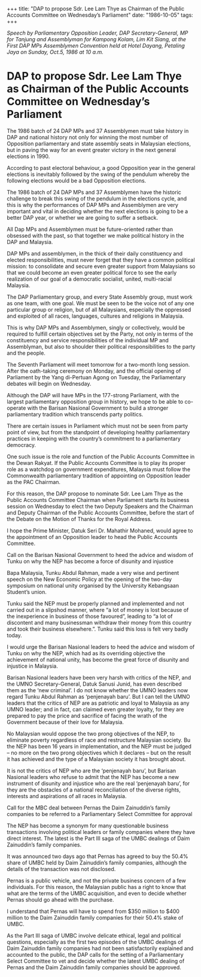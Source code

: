 +++ 
title: "DAP to propose Sdr. Lee Lam Thye as Chairman of the Public Accounts Committee on Wednesday’s Parliament"
date: "1986-10-05"
tags:
+++

_Speech by Parliamentary Opposition Leader, DAP Secretary-General, MP for Tanjung and Assemblyman for Kampong Kolam, Lim Kit Siang, at the First DAP MPs Assemblymen Convention held at Hotel Dayang, Petaling Jaya on Sunday, Oct.5, 1986 at 10 a.m._

# DAP to propose Sdr. Lee Lam Thye as Chairman of the Public Accounts Committee on Wednesday’s Parliament

The 1986 batch of 24 DAP MPs and 37 Assemblymen must take history in DAP and national history not only for winning the most number of Opposition parliamentary and state assembly seats in Malaysian elections, but in paving the way for an event greater victory in the next general elections in 1990.

According to past electoral behaviour, a good Opposition year in the general elections is inevitably followed by the swing of the pendulum whereby the following elections would be a bad Opposition elections.</u>

The 1986 batch of 24 DAP MPs and 37 Assemblymen have the historic challenge to break this swing of the pendulum in the elections cycle, and this is why the performances of DAP MPs and Assemblymen are very important and vital in deciding whether the next elections is going to be a better DAP year, or whether we are going to suffer a setback.

All Dap MPs and Assemblymen must be future-oriented rather than obsessed with the past, so that together we make political history in the DAP and Malaysia.

DAP MPs and assemblymen, in the thick of their daily constituency and elected responsibilities, must never forget that they have a common political mission: to consolidate and secure even greater support from Malaysians so that we could become an even greater political force to see the early realization of our goal of a democratic socialist, united, multi-racial Malaysia.

The DAP Parliamentary group, and every State Assembly group, must work as one team, with one goal. We must be seen to be the voice not of any one particular group or religion, but of all Malaysians, especially the oppressed and exploited of all races, languages, cultures and religions in Malaysia.

This is why DAP MPs and Assemblymen, singly or collectively, would be required to fulfill certain objectives set by the Party, not only in terms of the constituency and service responsibilities of the individual MP and Assemblyman, but also to shoulder their political responsibilities to the party and the people.

The Seventh Parliament will meet tomorrow for a two-month long session. After the oath-taking ceremony on Monday, and the official opening of Parliament by the Yang di-Pertuan Agong on Tuesday, the Parliamentary debates will begin on Wednesday.

Although the DAP will have MPs in the 177-strong Parliament, with the largest parliamentary opposition group in history, we hope to be able to co-operate with the Barisan Nasional Government to build a stronger parliamentary tradition which transcends party politics.

There are certain issues in Parliament which must not be seen from party point of view, but from the standpoint of developing healthy parliamentary practices in keeping with the country’s commitment to a parliamentary democracy.

One such issue is the role and function of the Public Accounts Committee in the Dewan Rakyat. If the Public Accounts Committee is to play its proper role as a watchdog on government expenditures, Malaysia must follow the Commonwealth parliamentary tradition of appointing on Opposition leader as the PAC Chairman.

For this reason, the DAP propose to nominate Sdr. Lee Lam Thye as the Public Accounts Committee Chairman when Parliament starts its business session on Wednesday to elect the two Deputy Speakers and the Chairman and Deputy Chairman of the Public Accounts Committee, before the start of the Debate on the Motion of Thanks for the Royal Address.

I hope the Prime Minister, Datuk Seri Dr. Mahathir Mohaned, would agree to the appointment of an Opposition leader to head the Public Accounts Committee.

Call on the Barisan Nasional Government to heed the advice and wisdom of Tunku on why the NEP has become a force of disunity and injustice

Bapa Malaysia, Tunku Abdul Rahman, made a very wise and pertinent speech on the New Economic Policy at the opening of the two-day symposium on national unity organised by the University Kebangsaan Student’s union.

Tunku said the NEP must be properly planned and implemented and not carried out in a slipshod manner, where “a lot of money is lost because of the inexperience in business of those favoured”, leading to “a lot of discontent and many businessman withdraw their money from this country and took their business elsewhere.”. Tunku said this loss is felt very badly today.

I would urge the Barisan Nasional leaders to heed the advice and wisdom of Tunku on why the NEP, which had as its overriding objective the achievement of national unity, has become the great force of disunity and injustice in Malaysia.

Barisan Nasional leaders have been very harsh with critics of the NEP, and the UMNO Secretary-General, Datuk Sanusi Junid, has even described them as the ‘new criminal’. I do not know whether the UMNO leaders now regard Tunku Abdul Rahman as ‘penjenayah baru’. But I can tell the UMNO leaders that the critics of NEP are as patriotic and loyal to Malaysia as any UMNO leader; and in fact, can claimed even greater loyalty, for they are prepared to pay the price and sacrifice of facing the wrath of the Government because of their love for Malaysia.

No Malaysian would oppose the two prong objectives of the NEP, to eliminate poverty regardless of race and restructure Malaysian society. Bu the NEP has been 16 years in implementation, and the NEP must be judged – no more on the two prong objectives which it declares – but on the result it has achieved and the type of a Malaysian  society it has brought about.

It is not the critics of NEP who are the ‘penjenayah baru’, but Barisan Nasional leaders who refuse to admit that the NEP has become a new instrument of disunity and injustice who are the real ‘penjenayah baru’, for they are the obstacles of a national reconciliation of the diverse rights, interests and aspirations of all races in Malaysia.

Call for the MBC deal between Pernas the Daim Zainuddin’s family companies to be referred to a Parliamentary Select Committee for approval

The NEP has become a synonym for many questionable business transactions involving political leaders or family companies where they have direct interest. The latest is the Part III saga of the UMBC dealings of Daim Zainuddin’s family companies.

It was announced two days ago that Pernas has agreed to buy the 50.4% share of UMBC held by Daim Zainuddin’s family companies, although the details of the transaction was not disclosed.

Pernas is a public vehicle, and not the private business concern of a few individuals. For this reason, the Malaysian public has a right to know that what are the terms of the UMBC acquisition, and even to decide whether Pernas should go ahead with the purchase.

I understand that Pernas will have to spend from $350 million to $400 million to the Daim Zainuddin family companies for their 50.4% stake of UMBC.

As the Part III saga of UMBC involve delicate ethical, legal and political questions, especially as the first two episodes of the UMBC dealings of Daim Zainuddin family companies had not been satisfactorily explained and accounted to the public, the DAP calls for the setting of a Parliamentary Select Committee to vet and decide whether the latest UMBC dealing of Pernas and the Daim Zainuddin family companies should be approved.
 
